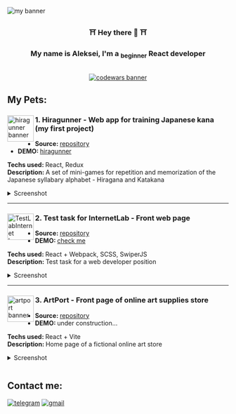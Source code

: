 <picture><img  alt='my banner' src='https://github.com/ViVolf/ViVolf/assets/57603649/5ea9efc5-a1ce-47ba-be78-d848e771899e'></picture>

<h3 align='center'>⛩ Hey there 👋 ⛩</h3>

<h3 align='center'>My name is Aleksei, I'm a <sub>beginner</sub> React developer</h3>

<br>

<div align='center'>
  <a href='https://www.codewars.com/users/ViVolf'>
    <img alt='codewars banner' src='https://www.codewars.com/users/ViVolf/badges/large'></img>
  </a>
</div>

## My Pets:
<div>
  <picture><img width='60' align='left' alt='hiragunner banner' src='https://github.com/ViVolf/ViVolf/assets/57603649/45c5bc88-b7c9-4cd8-8695-f66e6ea53fb0'></img></picture>
  <h3><strong>1. Hiragunner - Web app for training Japanese kana (my first project)</strong></h3>
  <ul>
    <li><strong>Source: </strong><a href='https://github.com/ViVolf/hiragunner'>repository</a></li>
    <li><strong>DEMO: </strong><a href='https://vivolf.github.io/hiragunner/'>hiragunner</a></li>
  </ul>
  <p>
    <strong>Techs used: </strong>React, Redux
    <br>
    <strong>Description: </strong>A set of mini-games for repetition and memorization of the Japanese syllabary alphabet - Hiragana and Katakana
  </p>
  <details>
    <summary>Screenshot</summary>
    <picture><img width='800' alt='hiragunner screenshot' src='https://github.com/ViVolf/ViVolf/assets/57603649/db6586c6-8869-4f1d-a960-7018fcb11fa7'></img></picture>
  </details>
</div>

___
<div>
   <picture><img width='60' align='left' alt='TestLabInternet banner' src='https://github.com/user-attachments/assets/fa79c49b-429d-4e80-8155-fc12ae5010a2'></img></picture>
  <h3><strong>2. Test task for InternetLab - Front web page</strong></h3>
  <ul>
    <li><strong>Source: </strong><a href='https://github.com/ViVolf/TestLabInternet'>repository</a></li>
    <li><strong>DEMO: </strong><a href='https://vivolf.github.io/TestLabInternet/'>check me</a></li>
  </ul>
  <p>
    <strong>Techs used: </strong>React + Webpack, SCSS, SwiperJS
    <br>
    <strong>Description: </strong>Test task for a web developer position
  </p>
  <details>
    <summary>Screenshot</summary>
    <picture><img width='800' alt='TestLabInternet screenshot' src='https://github.com/user-attachments/assets/84ef9e92-ac2c-4f89-8fbc-31e083b65ea5'></img></picture>
  </details>
</div>

___
<div>
   <picture><img width='60' align='left' alt='artport banner' src='https://github.com/ViVolf/ViVolf/assets/57603649/444f2e19-d303-4e2d-86d4-710e3455f507'></img></picture>
  <h3><strong>3. ArtPort - Front page of online art supplies store</strong></h3>
  <ul>
    <li><strong>Source: </strong><a href='https://github.com/ViVolf/art-port'>repository</a></li>
    <li><strong>DEMO: </strong>under construction...</li>
  </ul>
  <p>
    <strong>Techs used: </strong>React + Vite
    <br>
    <strong>Description: </strong>Home page of a fictional online art store
  </p>
  <details>
    <summary>Screenshot</summary>
    <picture><img width='800' alt='artport screenshot' src='https://github.com/ViVolf/ViVolf/assets/57603649/efe9c5e3-c983-421d-8cb4-2d80f1acf9c7'></img></picture>
  </details>
</div>


[![]()]()

## Contact me:
[![telegram](https://img.shields.io/badge/Telegram-2CA5E0?style=for-the-badge&logo=telegram&logoColor=white)](https://t.me/vivolfi)
[![gmail](https://img.shields.io/badge/Gmail-D14836?style=for-the-badge&logo=gmail&logoColor=white)](mailto:grid.aleksei@gmail.com)
